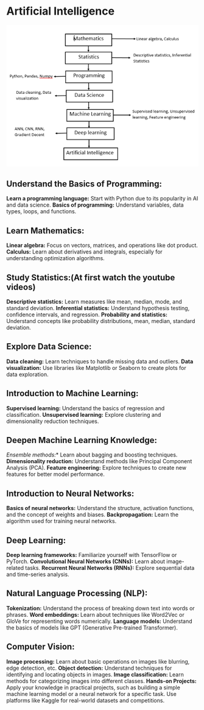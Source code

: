 # Artificial Intelligence
![Flow Image](https://github.com/Anikcb/Learning-AI/blob/main/Readme%20Images/Flow.PNG?raw=true)

## Understand the Basics of Programming:
**Learn a programming language:** Start with Python due to its popularity in AI and data science.
**Basics of programming:** Understand variables, data types, loops, and functions.

## Learn Mathematics:
**Linear algebra:** Focus on vectors, matrices, and operations like dot product.
**Calculus:** Learn about derivatives and integrals, especially for understanding optimization algorithms.

## Study Statistics:(At first watch the youtube videos)
**Descriptive statistics:** Learn measures like mean, median, mode, and standard deviation.
**Inferential statistics:** Understand hypothesis testing, confidence intervals, and regression.
**Probability and statistics:** Understand concepts like probability distributions, mean, median, standard deviation.

## Explore Data Science:
**Data cleaning:** Learn techniques to handle missing data and outliers.
**Data visualization:** Use libraries like Matplotlib or Seaborn to create plots for data exploration.

## Introduction to Machine Learning:
**Supervised learning:** Understand the basics of regression and classification.
**Unsupervised learning:** Explore clustering and dimensionality reduction techniques.

## Deepen Machine Learning Knowledge:
*Ensemble methods:** Learn about bagging and boosting techniques.
**Dimensionality reduction:** Understand methods like Principal Component Analysis (PCA).
**Feature engineering:** Explore techniques to create new features for better model performance.

## Introduction to Neural Networks:
**Basics of neural networks:** Understand the structure, activation functions, and the concept of weights and biases.
**Backpropagation:** Learn the algorithm used for training neural networks.

## Deep Learning:
**Deep learning frameworks:** Familiarize yourself with TensorFlow or PyTorch.
**Convolutional Neural Networks (CNNs):** Learn about image-related tasks.
**Recurrent Neural Networks (RNNs):** Explore sequential data and time-series analysis.

## Natural Language Processing (NLP):
**Tokenization:** Understand the process of breaking down text into words or phrases.
**Word embeddings:** Learn about techniques like Word2Vec or GloVe for representing words numerically.
**Language models:** Understand the basics of models like GPT (Generative Pre-trained Transformer).

## Computer Vision:
**Image processing:** Learn about basic operations on images like blurring, edge detection, etc.
**Object detection:** Understand techniques for identifying and locating objects in images.
**Image classification:** Learn methods for categorizing images into different classes.
**Hands-on Projects:** Apply your knowledge in practical projects, such as building a simple machine learning model or a neural network for a specific task.
Use platforms like Kaggle for real-world datasets and competitions.











